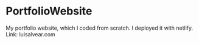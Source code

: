 # PortfolioWebsite
 My portfolio website, which I coded from scratch. I deployed it with netlify.
 Link: luisalvear.com
